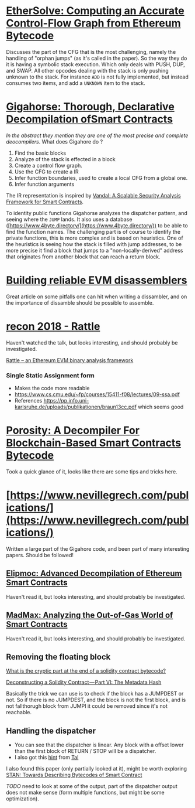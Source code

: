 # [EtherSolve: Computing an Accurate Control-Flow Graph from Ethereum Bytecode](https://arxiv.org/pdf/2103.09113.pdf)
Discusses the part of the CFG that is the most challenging, namely the handling of "orphan jumps" (as it's called in the paper). 
So the way they do it is having a symbolic stack execution. Which only deals with PUSH, DUP, and SWAP. All other opcodes dealing with the stack is only pushing unknown to the stack.
For instance `ADD` is not fully implemented, but instead consumes two items, and add a `UNKNOWN` item to the stack.

# [Gigahorse: Thorough, Declarative Decompilation ofSmart Contracts](https://yanniss.github.io/gigahorse-icse19.pdf)
*In the abstract they mention they are one of the most precise and complete deocompilers*.
What does Gigahore do ? 
1. Find the basic blocks
2. Analyze of the stack is effected in a block
3. Create a control flow graph. 
4. Use the CFG to create a IR
5. Infer function boundaries, used to create a local CFG from a global one.
6. Infer function arguments

The IR representation is inspired by [Vandal: A Scalable Security Analysis Framework for Smart Contracts](https://arxiv.org/pdf/1809.03981.pdf).

To identity public functions Gigahorse analyzes the dispatcher pattern, and seeing where the `JUMP` lands. It also uses a database ([https://www.4byte.directory/](https://www.4byte.directory/)) to be able to find the function names.
The challenging part is of course to identify the private functions, this is more complex and is based on heuristics. One of the heuristics is seeing how the stack is filled with jump addresses, to be more precise it find a block that jumps to a "non-locally-derived" address that originates from another block that can reach a return block.

# [Building reliable EVM disassemblers](https://karmacoma.notion.site/Building-reliable-EVM-disassemblers-ecf689d965cc4ffc9c3b2e34f4227b46)
Great article on some pitfalls one can hit when writing a dissambler, and on the importance of dissamble should be possible to assemble.

# [recon 2018 - Rattle ](https://www.trailofbits.com/documents/RattleRecon.pdf)
Haven't watched the talk, but looks interesting, and should probably be investigated.

[Rattle – an Ethereum EVM binary analysis framework](https://blog.trailofbits.com/2018/09/06/rattle-an-ethereum-evm-binary-analysis-framework/)

### Single Static Assignment form
- Makes the code more readable 
- https://www.cs.cmu.edu/~fp/courses/15411-f08/lectures/09-ssa.pdf
- References https://pp.info.uni-karlsruhe.de/uploads/publikationen/braun13cc.pdf which seems good

# [Porosity: A Decompiler For Blockchain-Based Smart Contracts Bytecode](https://media.defcon.org/DEF%20CON%2025/DEF%20CON%2025%20presentations/DEF%20CON%2025%20-%20Matt-Suiche-Porosity-Decompiling-Ethereum-Smart-Contracts-WP.pdf)
Took a quick glance of it, looks like there are some tips and tricks here.

# [https://www.nevillegrech.com/publications/](https://www.nevillegrech.com/publications/)
Written a large part of the Gigahore code, and been part of many interesting papers. Should be followed!

## [Elipmoc: Advanced Decompilation of Ethereum Smart Contracts](https://www.nevillegrech.com/assets/pdf/elipmoc-oopsla22.pdf)
Haven't read it, but looks interesting, and should probably be investigated.

## [MadMax: Analyzing the Out-of-Gas World of Smart Contracts](https://www.nevillegrech.com/assets/pdf/madmax-cacm.pdf)
Haven't read it, but looks interesting, and should probably be investigated.


## Removing the floating block
[What is the cryptic part at the end of a solidity contract bytecode?](https://ethereum.stackexchange.com/questions/23525/what-is-the-cryptic-part-at-the-end-of-a-solidity-contract-bytecode)

[Deconstructing a Solidity Contract — Part VI: The Metadata Hash](https://blog.openzeppelin.com/deconstructing-a-solidity-contract-part-vi-the-swarm-hash-70f069e22aef/)

Basically the trick we can use is to check if the block has a JUMPDEST or not. 
So if there is no JUMPDEST, and the block is not the first block, and is not fallthorugh block from JUMPI it could be removed since it's not reachable.

## Handling the dispatcher
- You can see that the dispatcher is linear. Any block with a offset lower than the first block of RETURN / STOP will be a dispatcher.
- I also got this [hint](https://github.com/ethereum/solidity/blob/0aa85153e56ea6effbf37d6ddde0e0946d6937ab/libsolidity/codegen/ContractCompiler.cpp#L412) from [Tal](https://github.com/thevaizman)


I also found this paper (only partially looked at it), might be worth exploring [STAN: Towards Describing Bytecodes of Smart Contract](https://arxiv.org/pdf/2007.09696.pdf)

*TODO* need to look at some of the output, part of the dispatcher output does not make sense (form multiple functions, but might be some optimization). 

